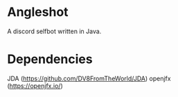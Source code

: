 # Angleshot
A discord selfbot written in Java.

# Dependencies
JDA (https://github.com/DV8FromTheWorld/JDA)
openjfx (https://openjfx.io/)

